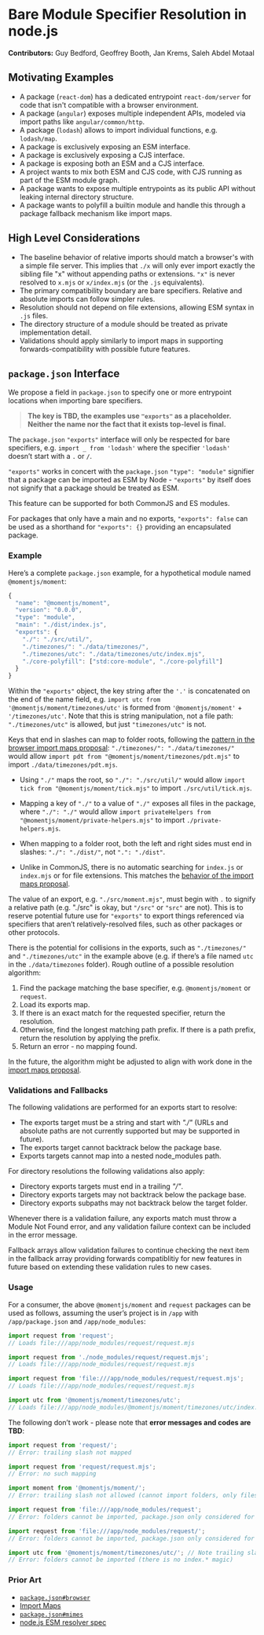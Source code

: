 # Bare Module Specifier Resolution in node.js

**Contributors:** Guy Bedford, Geoffrey Booth, Jan Krems, Saleh Abdel Motaal

## Motivating Examples

* A package (`react-dom`) has a dedicated entrypoint `react-dom/server` for code that isn't compatible with a browser environment.
* A package (`angular`) exposes multiple independent APIs, modeled via import paths like `angular/common/http`.
* A package (`lodash`) allows to import individual functions, e.g. `lodash/map`.
* A package is exclusively exposing an ESM interface.
* A package is exclusively exposing a CJS interface.
* A package is exposing both an ESM and a CJS interface.
* A project wants to mix both ESM and CJS code, with CJS running as part of the ESM module graph.
* A package wants to expose multiple entrypoints as its public API without leaking internal directory structure.
* A package wants to polyfill a builtin module and handle this through a package fallback mechanism like import maps.

## High Level Considerations

* The baseline behavior of relative imports should match a browser's with a simple file server.
  This implies that `./x` will only ever import exactly the sibling file "x" without appending paths or extensions.
  `"x"` is never resolved to `x.mjs` or `x/index.mjs` (or the `.js` equivalents).
* The primary compatibility boundary are bare specifiers. Relative and absolute imports can follow simpler rules.
* Resolution should not depend on file extensions, allowing ESM syntax in `.js` files.
* The directory structure of a module should be treated as private implementation detail.
* Validations should apply similarly to import maps in supporting forwards-compatibility with possible future features.

## `package.json` Interface

We propose a field in `package.json` to specify one or more entrypoint locations when importing bare specifiers.

> **The key is TBD, the examples use `"exports"` as a placeholder.**
> **Neither the name nor the fact that it exists top-level is final.**

The `package.json` `"exports"` interface will only be respected for bare specifiers, e.g. `import _ from 'lodash'` where the specifier `'lodash'` doesn’t start with a `.` or `/`.

`"exports"` works in concert with the `package.json` `"type": "module"` signifier that a package can be imported as ESM by Node - `"exports"` by itself does not signify that a package should be treated as ESM.

This feature can be supported for both CommonJS and ES modules.

For packages that only have a main and no exports, `"exports": false` can be used as a shorthand for `"exports": {}` providing an encapsulated package.

### Example

Here’s a complete `package.json` example, for a hypothetical module named `@momentjs/moment`:

```js
{
  "name": "@momentjs/moment",
  "version": "0.0.0",
  "type": "module",
  "main": "./dist/index.js",
  "exports": {
    "./": "./src/util/",
    "./timezones/": "./data/timezones/",
    "./timezones/utc": "./data/timezones/utc/index.mjs",
    "./core-polyfill": ["std:core-module", "./core-polyfill"]
  }
}
```

Within the `"exports"` object, the key string after the `'.'` is concatenated on the end of the name field, e.g. `import utc from '@momentjs/moment/timezones/utc'` is formed from `'@momentjs/moment'` + `'/timezones/utc'`. Note that this is string manipulation, not a file path: `"./timezones/utc"` is allowed, but just `"timezones/utc"` is not.

Keys that end in slashes can map to folder roots, following the [pattern in the browser import maps proposal](https://github.com/WICG/import-maps#packages-via-trailing-slashes): `"./timezones/": "./data/timezones/"` would allow `import pdt from "@momentjs/moment/timezones/pdt.mjs"` to import `./data/timezones/pdt.mjs`.

- Using `"./"` maps the root, so `"./": "./src/util/"` would allow `import tick from "@momentjs/moment/tick.mjs"` to import `./src/util/tick.mjs`.

- Mapping a key of `"./"` to a value of `"./"` exposes all files in the package, where `"./": "./"` would allow `import privateHelpers from "@momentjs/moment/private-helpers.mjs"` to import `./private-helpers.mjs`.

- When mapping to a folder root, both the left and right sides must end in slashes: `"./": "./dist/"`, not `".": "./dist"`.

- Unlike in CommonJS, there is no automatic searching for `index.js` or `index.mjs` or for file extensions. This matches the [behavior of the import maps proposal](https://github.com/WICG/import-maps#packages-via-trailing-slashes).

The value of an export, e.g. `"./src/moment.mjs"`, must begin with `.` to signify a relative path (e.g. "./src" is okay, but `"/src"` or `"src"` are not). This is to reserve potential future use for `"exports"` to export things referenced via specifiers that aren’t relatively-resolved files, such as other packages or other protocols.

There is the potential for collisions in the exports, such as `"./timezones/"` and `"./timezones/utc"` in the example above (e.g. if there’s a file named `utc` in the `./data/timezones` folder).
Rough outline of a possible resolution algorithm:

1. Find the package matching the base specifier, e.g. `@momentjs/moment` or `request`.
1. Load its exports map.
1. If there is an exact match for the requested specifier, return the resolution.
1. Otherwise, find the longest matching path prefix. If there is a path prefix, return the resolution by applying the prefix.
1. Return an error - no mapping found.

In the future, the algorithm might be adjusted to align with work done in the [import maps proposal](https://github.com/domenic/import-maps).

### Validations and Fallbacks

The following validations are performed for an exports start to resolve:

- The exports target must be a string and start with _"./"_ (URLs and absolute paths are not currently supported but may be supported in future).
- The exports target cannot backtrack below the package base.
- Exports targets cannot map into a nested node_modules path.

For directory resolutions the following validations also apply:

- Directory exports targets must end in a trailing _"/"_.
- Directory exports targets may not backtrack below the package base.
- Directory exports subpaths may not backtrack below the target folder.

Whenever there is a validation failure, any exports match must throw a Module Not Found error, and any validation failure context can be included in the error message.

Fallback arrays allow validation failures to continue checking the next item in the fallback array providing forwards compatiblitiy for new features in future based on extending these validation rules to new cases.

### Usage

For a consumer, the above `@momentjs/moment` and `request` packages can be used as follows, assuming the user’s project is in `/app` with `/app/package.json` and `/app/node_modules`:

```js
import request from 'request';
// Loads file:///app/node_modules/request/request.mjs

import request from './node_modules/request/request.mjs';
// Loads file:///app/node_modules/request/request.mjs

import request from 'file:///app/node_modules/request/request.mjs';
// Loads file:///app/node_modules/request/request.mjs

import utc from '@momentjs/moment/timezones/utc';
// Loads file:///app/node_modules/@momentjs/moment/timezones/utc/index.mjs
```

The following don’t work - please note that **error messages and codes are TBD**:

```js
import request from 'request/';
// Error: trailing slash not mapped

import request from 'request/request.mjs';
// Error: no such mapping

import moment from '@momentjs/moment/';
// Error: trailing slash not allowed (cannot import folders, only files)

import request from 'file:///app/node_modules/request';
// Error: folders cannot be imported, package.json only considered for bare imports

import request from 'file:///app/node_modules/request/';
// Error: folders cannot be imported, package.json only considered for bare imports

import utc from '@momentjs/moment/timezones/utc/'; // Note trailing slash
// Error: folders cannot be imported (there is no index.* magic)
```

### Prior Art

* [`package.json#browser`](https://github.com/defunctzombie/package-browser-field-spec)
* [Import Maps](https://github.com/domenic/import-maps)
* [`package.json#mimes`](https://github.com/nodejs/modules/pull/160)
* [node.js ESM resolver spec](https://github.com/nodejs/ecmascript-modules/pull/12)
